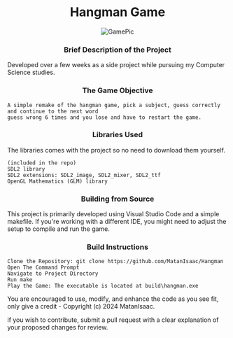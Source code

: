 # <div align="center">Hangman Game</div>

<div align="center">
    <img src="https://github.com/user-attachments/assets/580ed1a8-9a63-4e28-8f1d-715f56a5ae84" alt="GamePic">
</div>

### <div align="center">Brief Description of the Project </div>
   
Developed over a few weeks as a side project while pursuing my Computer Science studies.

### <div align="center">The Game Objective</div>

    A simple remake of the hangman game, pick a subject, guess correctly and continue to the next word
    guess wrong 6 times and you lose and have to restart the game.

### <div align="center">Libraries Used</div>

The libraries comes with the project so no need to download them yourself.


    (included in the repo)
    SDL2 library
    SDL2 extensions: SDL2_image, SDL2_mixer, SDL2_ttf
    OpenGL Mathematics (GLM) library 

### <div align="center">Building from Source</div>

This project is primarily developed using Visual Studio Code and a simple makefile. 
If you're working with a different IDE, you might need to adjust the setup to compile and run the game. 

### <div align="center">Build Instructions</div>

    Clone the Repository: git clone https://github.com/MatanIsaac/Hangman
    Open The Command Prompt
    Navigate to Project Directory
    Run make
    Play the Game: The executable is located at build\hangman.exe

        
You are encouraged to use, modify, and enhance the code as you see fit, only give a credit - Copyright (c) 2024 MatanIsaac.

if you wish to contribute, submit a pull request with a clear explanation of your proposed changes for review. 

